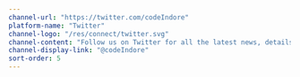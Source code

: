 ```yaml
---
channel-url: "https://twitter.com/codeIndore"
platform-name: "Twitter"
channel-logo: "/res/connect/twitter.svg"
channel-content: "Follow us on Twitter for all the latest news, details of upcoming events, and other updates. "
channel-display-link: "@codeIndore"
sort-order: 5
---
```

